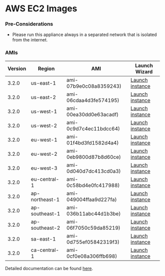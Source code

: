 AWS EC2 Images
==============

### Pre-Considerations

  * Please run this appliance always in a separated network that is isolated from the internet.

### AMIs

| Version   | Region         | AMI                   | Launch Wizard                                                                                                                      |
| --------- | --------       | -----                 | -------------                                                                                                                      |
| 3.2.0     | us-east-1      | ami-07b9e0c08a8359243) | [Launch instance](https://console.aws.amazon.com/ec2/v2/home?region=us-east-1#LaunchInstanceWizard:ami=ami-07b9e0c08a8359243)      |
| 3.2.0     | us-east-2      | ami-06cdaa4d3fe574195) | [Launch instance](https://console.aws.amazon.com/ec2/v2/home?region=us-east-2#LaunchInstanceWizard:ami=ami-06cdaa4d3fe574195)      |
| 3.2.0     | us-west-1      | ami-00ea30dd0e63acadf) | [Launch instance](https://console.aws.amazon.com/ec2/v2/home?region=us-west-1#LaunchInstanceWizard:ami=ami-00ea30dd0e63acadf)      |
| 3.2.0     | us-west-2      | ami-0c9d7c4ec11bdcc64) | [Launch instance](https://console.aws.amazon.com/ec2/v2/home?region=us-west-2#LaunchInstanceWizard:ami=ami-0c9d7c4ec11bdcc64)      |
| 3.2.0     | eu-west-1      | ami-01f4bd3fd1582d4a4) | [Launch instance](https://console.aws.amazon.com/ec2/v2/home?region=eu-west-1#LaunchInstanceWizard:ami=ami-01f4bd3fd1582d4a4)      |
| 3.2.0     | eu-west-2      | ami-0eb9800d87b8d60ce) | [Launch instance](https://console.aws.amazon.com/ec2/v2/home?region=eu-west-2#LaunchInstanceWizard:ami=ami-0eb9800d87b8d60ce)      |
| 3.2.0     | eu-west-3      | ami-0d040d7dc413cd0a3) | [Launch instance](https://console.aws.amazon.com/ec2/v2/home?region=eu-west-3#LaunchInstanceWizard:ami=ami-0d040d7dc413cd0a3)      |
| 3.2.0     | eu-central-1   | ami-0c58bd4e0fc417988) | [Launch instance](https://console.aws.amazon.com/ec2/v2/home?region=eu-central-1#LaunchInstanceWizard:ami=ami-0c58bd4e0fc417988)   |
| 3.2.0     | ap-northeast-1 | ami-049004ffaa9d227fa) | [Launch instance](https://console.aws.amazon.com/ec2/v2/home?region=ap-northeast-1#LaunchInstanceWizard:ami=ami-049004ffaa9d227fa) |
| 3.2.0     | ap-southeast-1 | ami-036b11abc44d1b3be) | [Launch instance](https://console.aws.amazon.com/ec2/v2/home?region=ap-southeast-1#LaunchInstanceWizard:ami=ami-036b11abc44d1b3be) |
| 3.2.0     | ap-southeast-2 | ami-06f7050c59da85219) | [Launch instance](https://console.aws.amazon.com/ec2/v2/home?region=ap-southeast-2#LaunchInstanceWizard:ami=ami-06f7050c59da85219) |
| 3.2.0     | sa-east-1      | ami-0d755ef05842319f3) | [Launch instance](https://console.aws.amazon.com/ec2/v2/home?region=sa-east-1#LaunchInstanceWizard:ami=ami-0d755ef05842319f3)      |
| 3.2.0     | ca-central-1   | ami-0cf0e08a306ffb698) | [Launch instance](https://console.aws.amazon.com/ec2/v2/home?region=ca-central-1#LaunchInstanceWizard:ami=ami-0cf0e08a306ffb698)   |

Detailed documentation can be found [here](http://docs.graylog.org/en/3.2/pages/installation/aws.html).
